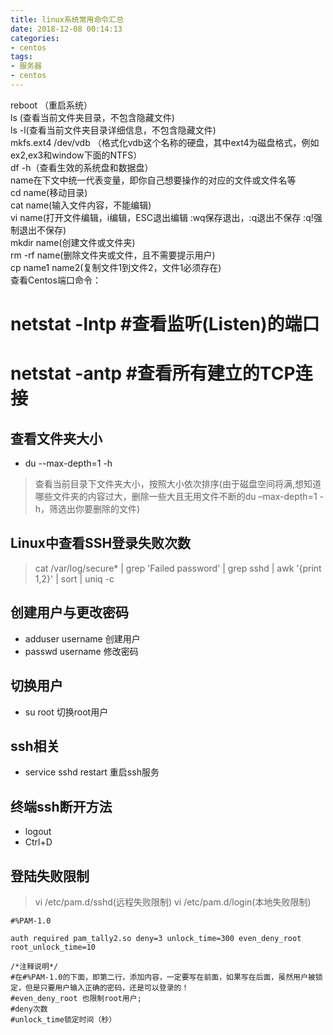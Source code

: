 ```yaml
---
title: linux系统常用命令汇总
date: 2018-12-08 00:14:13
categories:
- centos
tags: 
- 服务器
- centos
---
```


reboot （重启系统）  
ls (查看当前文件夹目录，不包含隐藏文件)  
ls -l(查看当前文件夹目录详细信息，不包含隐藏文件)  
mkfs.ext4 /dev/vdb （格式化vdb这个名称的硬盘，其中ext4为磁盘格式，例如ex2,ex3和window下面的NTFS）  
df -h（查看生效的系统盘和数据盘）  
name在下文中统一代表变量，即你自己想要操作的对应的文件或文件名等  
cd name(移动目录)  
cat name(输入文件内容，不能编辑)  
vi name(打开文件编辑，i编辑，ESC退出编辑 :wq保存退出，:q退出不保存 :q!强制退出不保存)  
mkdir name(创建文件或文件夹)  
rm -rf name(删除文件夹或文件，且不需要提示用户)  
cp name1 name2(复制文件1到文件2，文件1必须存在)  
查看Centos端口命令：  
# netstat -lntp #查看监听(Listen)的端口  
# netstat -antp #查看所有建立的TCP连接  

## 查看文件夹大小
* du --max-depth=1 -h
> 查看当前目录下文件夹大小，按照大小依次排序(由于磁盘空间将满,想知道哪些文件夹的内容过大，删除一些大且无用文件不断的du –max-depth=1 -h，筛选出你要删除的文件)

## Linux中查看SSH登录失败次数
> cat /var/log/secure* | grep 'Failed password' | grep sshd | awk '{print $1,$2}' | sort | uniq -c

## 创建用户与更改密码
* adduser username 创建用户
* passwd username  修改密码

## 切换用户
* su root 切换root用户

## ssh相关
* service sshd restart 重启ssh服务

## 终端ssh断开方法
* logout
* Ctrl+D

## 登陆失败限制
> vi /etc/pam.d/sshd(远程失败限制) vi /etc/pam.d/login(本地失败限制)
```
#%PAM-1.0

auth required pam_tally2.so deny=3 unlock_time=300 even_deny_root root_unlock_time=10

/*注释说明*/
#在#%PAM-1.0的下面，即第二行，添加内容，一定要写在前面，如果写在后面，虽然用户被锁定，但是只要用户输入正确的密码，还是可以登录的！
#even_deny_root 也限制root用户;
#deny次数
#unlock_time锁定时间（秒）
```
